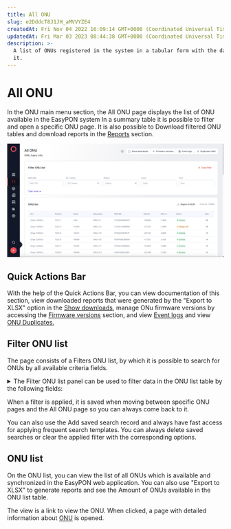 ```yaml
---
title: All ONU
slug: e2DddcT8J1JH_aMVVYZE4
createdAt: Fri Nov 04 2022 16:09:14 GMT+0000 (Coordinated Universal Time)
updatedAt: Fri Mar 03 2023 08:44:38 GMT+0000 (Coordinated Universal Time)
description: >-
  A list of ONUs registered in the system in a tabular form with the data about
  it.
---
```


# All ONU

In the ONU main menu section, the All ONU page displays the list of ONU available in the EasyPON system In a summary table it is possible to filter and open a specific ONU page. It is also possible to Download filtered ONU tables and download reports in the [Reports](../Reports.md) section.

![List of available ONU with Filter ONU list panel](<../.gitbook/assets/Screenshot 2023-10-09 at 00.17.43.png>)

## Quick Actions Bar

With the help of the Quick Actions Bar, you can view documentation of this section, view downloaded reports that were generated by the "Export to XLSX"  option in the [Show downloads](../Reports.md), manage ONu firmware versions by accessing the [Firmware versions](onu-variety.md) section, and view [Event logs](../event-log.md) and view [ONU Duplicates.](double-onu.md)

## Filter ONU list

The page consists of a Filters ONU list, by which it is possible to search for ONUs by all available criteria fields.

<details>

<summary>The Filter ONU list panel can be used to filter data in the ONU list table by the following fields:</summary>

**MAC/SN** - ONU MAC address/serial number&#x20;

**OLT Name** - ONU name OLT Name - a drop-down list with the names of available OLTs in the EasyPON system&#x20;

**Status** - ONU active status&#x20;

**Slot** - slot number&#x20;

**Port** - ONU port number&#x20;

**Vendor -** ONU vendor

**Real type ​ -** ONU real type

**Firmware version** - ONU firmware version

**Name** - ONU name

**Description** - ONU description

**ONU** - number of ONU on the OLT port

**Rx min** - the minimum value of the Rx signal&#x20;

**Rx max** – the maximum value of the Rx signal&#x20;

**Tx min** - the minimum value of the Tx signal&#x20;

**Tx max** – the maximum value of the Tx signal

</details>

When a filter is applied, it is saved when moving between specific ONU pages and the All ONU page so you can always come back to it.

You can also use the Add saved search record and always have fast access for applying frequent search templates. You can always delete saved searches or clear the applied filter with the corresponding options.

## ONU list

On the ONU list, you can view the list of all ONUs which is available and synchronized in the EasyPON web application. You can also use "Export to XLSX" to generate reports and see the Amount of ONUs available in the ONU list table.

The view is a link to view the ONU. When clicked, a page with detailed information about [ONU](https://app.gitbook.com/o/FLfeqEYvh9QVB713VXQE/s/MviMfLPCHms6Yo2oirJF/\~/changes/6/onu-main-page-about-all/onu) is opened.

